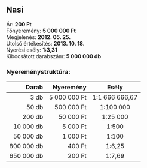 ## Nasi

Ár: **200 Ft**<br/>
Főnyeremény: **5 000 000 Ft**<br/>
Megjelenés: **2012. 05. 25.**<br/>
Utolsó értékesítés: **2013. 10. 18.**<br/>
Nyerési esély: **1:3,31**<br/>
Kibocsátott darabszám: **5 000 000 db**<br/>

### Nyereménystruktúra:
Darab|Nyeremény|Esély
---:|---:|:---:
3 db|5 000 000 Ft|1:1 666 666,67
50 db|500 000 Ft|1:100 000
200 db|50 000 Ft|1:25 000
10 000 db|5 000 Ft|1:500
50 000 db|1 000 Ft|1:100
800 000 db|400 Ft|1:6,25
650 000 db|200 Ft|1:7,69

